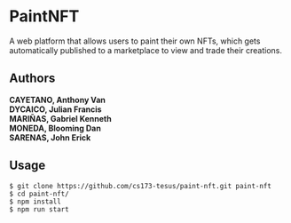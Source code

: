 # PaintNFT
A web platform that allows users to paint their own NFTs, which gets automatically published to a marketplace to view and trade their creations.

## Authors
**CAYETANO, Anthony Van**\
**DYCAICO, Julian Francis**\
**MARIÑAS, Gabriel Kenneth**\
**MONEDA, Blooming Dan**\
**SARENAS, John Erick**

## Usage
    $ git clone https://github.com/cs173-tesus/paint-nft.git paint-nft
    $ cd paint-nft/
    $ npm install
    $ npm run start
